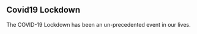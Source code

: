 ## Covid19 Lockdown

The COVID-19 Lockdown has been an un-precedented event in our lives. 
<!--stackedit_data:
eyJoaXN0b3J5IjpbLTgwNTE1OTM0Nl19
-->